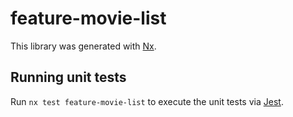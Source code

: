 # feature-movie-list

This library was generated with [Nx](https://nx.dev).

## Running unit tests

Run `nx test feature-movie-list` to execute the unit tests via [Jest](https://jestjs.io).
